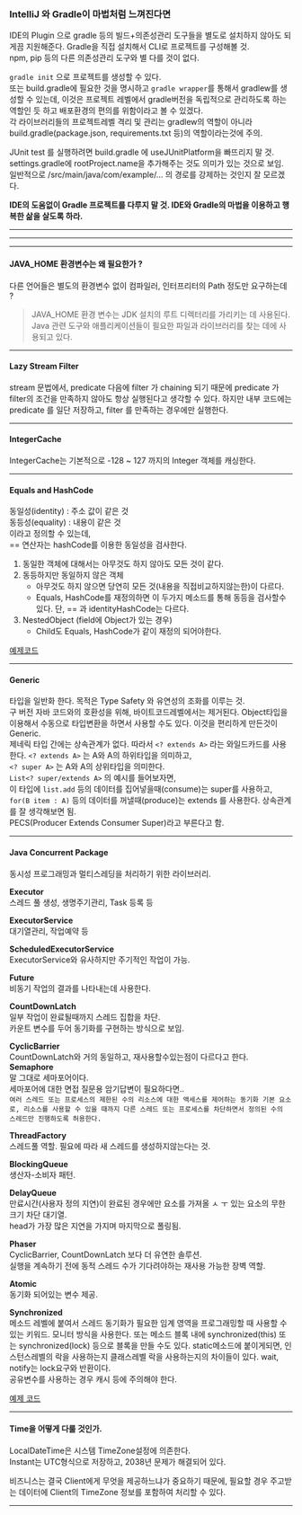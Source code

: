 ### IntelliJ 와 Gradle이 마법처럼 느껴진다면  
IDE의 Plugin 으로 gradle 등의 빌드+의존성관리 도구들을 별도로 설치하지 않아도 되게끔 지원해준다. Gradle을 직접 설치해서 CLI로 프로젝트를 구성해볼 것.  
npm, pip 등의 다른 의존성관리 도구와 별 다를 것이 없다.  

`gradle init` 으로 프로젝트를 생성할 수 있다.  
또는 build.gradle에 필요한 것을 명시하고 `gradle wrapper`를 통해서 gradlew를 생성할 수 있는데, 이것은 프로젝트 레벨에서 gradle버전을 독립적으로 관리하도록 하는 역할인 듯 하고 배포환경의 편의를 위함이라고 볼 수 있겠다.  
각 라이브러리들의 프로젝트레벨 격리 및 관리는 gradlew의 역할이 아니라 build.gradle(package.json, requirements.txt 등)의 역할이라는것에 주의.  

JUnit test 를 실행하려면 build.gradle 에 useJUnitPlatform을 빠뜨리지 말 것.  
settings.gradle에 rootProject.name을 추가해주는 것도 의미가 있는 것으로 보임.  
일반적으로 /src/main/java/com/example/... 의 경로를 강제하는 것인지 잘 모르겠다.  

**IDE의 도움없이 Gradle 프로젝트를 다루지 말 것. IDE와 Gradle의 마법을 이용하고 행복한 삶을 살도록 하라.**  

---  
---  
---  

#### JAVA_HOME 환경변수는 왜 필요한가 ?  
다른 언어들은 별도의 환경변수 없이 컴파일러, 인터프리터의 Path 정도만 요구하는데 ?  
> JAVA_HOME 환경 변수는 JDK 설치의 루트 디렉터리를 가리키는 데 사용된다. Java 관련 도구와 애플리케이션들이 필요한 파일과 라이브러리를 찾는 데에 사용되고 있다.  

---  

#### Lazy Stream Filter
stream 문법에서, predicate 다음에 filter 가 chaining 되기 때문에 predicate 가 filter의 조건을 만족하지 않아도 항상 실행된다고 생각할 수 있다. 하지만 내부 코드에는 predicate 를 일단 저장하고, filter 를 만족하는 경우에만 실행한다.

---

#### IntegerCache
IntegerCache는 기본적으로 -128 ~ 127 까지의 Integer 객체를 캐싱한다.

---

#### Equals and HashCode  
동일성(identity) : 주소 값이 같은 것  
동등성(equality) : 내용이 같은 것  
이라고 정의할 수 있는데,  
== 연산자는 hashCode를 이용한 동일성을 검사한다.  

1. 동일한 객체에 대해서는 아무것도 하지 않아도 모든 것이 같다.  
2. 동등하지만 동일하지 않은 객체  
	- 아무것도 하지 않으면 당연히 모든 것(내용을 직접비교하지않는한)이 다르다.  
	- Equals, HashCode를 재정의하면 이 두가지 메소드를 통해 동등을 검사할수있다. 단, == 과 identityHashCode는 다르다.  
3. NestedObject (field에 Object가 있는 경우)  
	- Child도 Equals, HashCode가 같이 재정의 되어야한다.  
	
[예제코드](./examples/equals-and-hashcode/src/test/java/EqualsAndHashCodeTest.java)
	
---  

#### Generic  
타입을 일반화 한다. 목적은 Type Safety 와 유연성의 조화를 이루는 것.  
구 버전 자바 코드와의 호환성을 위해, 바이트코드레벨에서는 제거된다. Object타입을 이용해서 수동으로 타입변환을 하면서 사용할 수도 있다. 이것을 편리하게 만든것이 Generic.  
제네릭 타입 간에는 상속관계가 없다. 따라서 `<? extends A>` 라는 와일드카드를 사용한다.
`<? extends A>` 는 A와 A의 하위타입을 의미하고,  
`<? super A>` 는 A와 A의 상위타입을 의미한다.  
`List<? super/extends A>` 의 예시를 들어보자면,  
이 타입에 `list.add` 등의 데이터를 집어넣을때(consume)는 super를 사용하고, `for(B item : A)` 등의 데이터를 꺼낼때(produce)는 extends 를 사용한다. 상속관계를 잘 생각해보면 됨.  
PECS(Producer Extends Consumer Super)라고 부른다고 함.  

---  

#### Java Concurrent Package  
동시성 프로그래밍과 멀티스레딩을 처리하기 위한 라이브러리.  

**Executor**  
스레드 풀 생성, 생명주기관리, Task 등록 등  

**ExecutorService**   
대기열관리, 작업예약 등

**ScheduledExecutorService**  
ExecutorService와 유사하지만 주기적인 작업이 가능.

**Future**  
비동기 작업의 결과를 나타내는데 사용한다.  

**CountDownLatch**  
일부 작업이 완료될때까지 스레드 집합을 차단.  
카운트 변수를 두어 동기화를 구현하는 방식으로 보임.  

**CyclicBarrier**  
CountDownLatch와 거의 동일하고, 재사용할수있는점이 다르다고 한다.  
**Semaphore**  
말 그대로 세마포어이다.  
세마포어에 대한 면접 질문용 암기답변이 필요하다면..  
`여러 스레드 또는 프로세스의 제한된 수의 리소스에 대한 액세스를 제어하는 동기화 기본 요소로, 리소스를 사용할 수 있을 때까지 다른 스레드 또는 프로세스를 차단하면서 정의된 수의 스레드만 진행하도록 허용한다.`  

**ThreadFactory**  
스레드풀 역할. 필요에 따라 새 스레드를 생성하지않는다는 것.  

**BlockingQueue**  
생산자-소비자 패턴.  

**DelayQueue**  
만료시간(사용자 정의 지연)이 완료된 경우에만 요소를 가져올 ㅅ ㅜ 있는 요소의 무한 크기 차단 대기열.  
head가 가장 많은 지연을 가지며 마지막으로 폴링됨.  

**Phaser**  
CyclicBarrier, CountDownLatch 보다 더 유연한 솔루션.  
실행을 계속하기 전에 동적 스레드 수가 기다려야하는 재사용 가능한 장벽 역할.  

**Atomic**  
동기화 되어있는 변수 제공.  

**Synchronized**  
메소드 레벨에 붙여서 스레드 동기화가 필요한 임계 영역을 프로그래밍할 때 사용할 수 있는 키워드. 모니터 방식을 사용한다. 또는 메소드 블록 내에 synchronized(this) 또는 synchronized(lock) 등으로 블록을 만들 수도 있다. static메소드에 붙이게되면, 인스턴스레벨의 락을 사용하는지 클래스레벨 락을 사용하는지의 차이들이 있다. wait, notify는 lock요구와 반환이다.  
공유변수를 사용하는 경우 캐시 등에 주의해야 한다.  


[예제 코드](./examples/java-concurrent/ExecutorExample.java)

---  

#### Time을 어떻게 다룰 것인가.  
LocalDateTime은 시스템 TimeZone설정에 의존한다.  
Instant는 UTC형식으로 저장하고, 2038년 문제가 해결되어 있다.  

비즈니스는 결국 Client에게 무엇을 제공하느냐가 중요하기 때문에, 필요할 경우 주고받는 데이터에 Client의 TimeZone 정보를 포함하여 처리할 수 있다.  

---  







	

